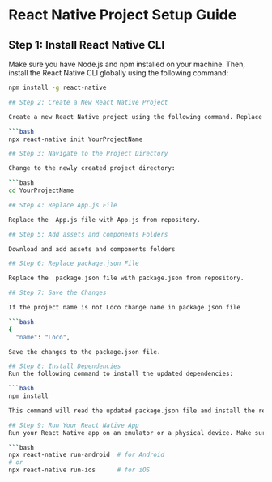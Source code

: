 # React Native Project Setup Guide

## Step 1: Install React Native CLI

Make sure you have Node.js and npm installed on your machine. Then, install the React Native CLI globally using the following command:

```bash
npm install -g react-native

## Step 2: Create a New React Native Project

Create a new React Native project using the following command. Replace YourProjectName with the desired name for your project.

```bash
npx react-native init YourProjectName

## Step 3: Navigate to the Project Directory

Change to the newly created project directory:

```bash
cd YourProjectName

## Step 4: Replace App.js File

Replace the  App.js file with App.js from repository.

## Step 5: Add assets and components Folders

Download and add assets and components folders

## Step 6: Replace package.json File

Replace the  package.json file with package.json from repository.

## Step 7: Save the Changes

If the project name is not Loco change name in package.json file

```bash
{
  "name": "Loco",

Save the changes to the package.json file.

## Step 8: Install Dependencies
Run the following command to install the updated dependencies:

```bash
npm install

This command will read the updated package.json file and install the required dependencies for your project.

## Step 9: Run Your React Native App
Run your React Native app on an emulator or a physical device. Make sure your emulator or device is connected or started. Use the following command:

```bash
npx react-native run-android  # for Android
# or
npx react-native run-ios      # for iOS
